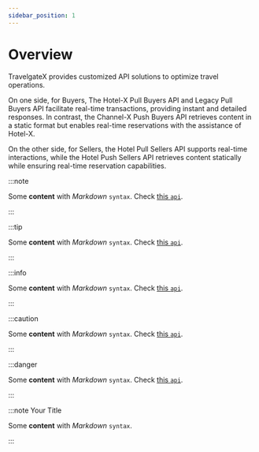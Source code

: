 ```yaml
---
sidebar_position: 1
---
```


# Overview

TravelgateX provides customized API solutions to optimize travel operations. 

On one side, for Buyers, The Hotel-X Pull Buyers API and Legacy Pull Buyers API facilitate real-time transactions, providing instant and detailed responses. In contrast, the Channel-X Push Buyers API retrieves content in a static format but enables real-time reservations with the assistance of Hotel-X. 

On the other side, for Sellers, the Hotel Pull Sellers API supports real-time interactions, while the Hotel Push Sellers API retrieves content statically while ensuring real-time reservation capabilities. 


:::note

Some **content** with _Markdown_ `syntax`. Check [this `api`](#).

:::

:::tip

Some **content** with _Markdown_ `syntax`. Check [this `api`](#).

:::

:::info

Some **content** with _Markdown_ `syntax`. Check [this `api`](#).

:::

:::caution

Some **content** with _Markdown_ `syntax`. Check [this `api`](#).

:::

:::danger

Some **content** with _Markdown_ `syntax`. Check [this `api`](#).

:::

:::note Your Title

Some **content** with _Markdown_ `syntax`.

:::